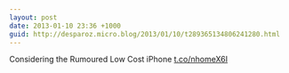 ```yaml
---
layout: post
date: 2013-01-10 23:36 +1000
guid: http://desparoz.micro.blog/2013/01/10/t289365134806241280.html
---
```

Considering the Rumoured Low Cost iPhone [t.co/nhomeX6I](http://t.co/nhomeX6I)
